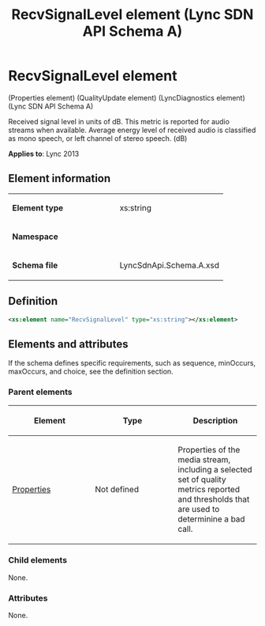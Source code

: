 ﻿---
title: RecvSignalLevel element (Lync SDN API Schema A)
TOCTitle: RecvSignalLevel element
ms:assetid: 38b86ea5-c1ae-2557-90e6-ac090d4b6fe8
ms:mtpsurl: https://msdn.microsoft.com/en-us/library/Dn439255(v=office.15)
ms:contentKeyID: 57260991
ms.date: 07/24/2014
mtps_version: v=office.15
dev_langs:
- xml
---

# RecvSignalLevel element 

(Properties element) (QualityUpdate element) (LyncDiagnostics element) (Lync SDN API Schema A)

Received signal level in units of dB. This metric is reported for audio streams when available. Average energy level of received audio is classified as mono speech, or left channel of stereo speech. (dB)


**Applies to**: Lync 2013

## Element information

<table>
<colgroup>
<col style="width: 50%" />
<col style="width: 50%" />
</colgroup>
<tbody>
<tr class="odd">
<td><p><strong>Element type</strong></p></td>
<td><p>xs:string</p></td>
</tr>
<tr class="even">
<td><p><strong>Namespace</strong></p></td>
<td><p></p></td>
</tr>
<tr class="odd">
<td><p><strong>Schema file</strong></p></td>
<td><p>LyncSdnApi.Schema.A.xsd</p></td>
</tr>
</tbody>
</table>


## Definition

```xml
<xs:element name="RecvSignalLevel" type="xs:string"></xs:element>
```

## Elements and attributes

If the schema defines specific requirements, such as sequence, minOccurs, maxOccurs, and choice, see the definition section.

### Parent elements

<table>
<colgroup>
<col style="width: 33%" />
<col style="width: 33%" />
<col style="width: 33%" />
</colgroup>
<thead>
<tr class="header">
<th><p>Element</p></th>
<th><p>Type</p></th>
<th><p>Description</p></th>
</tr>
</thead>
<tbody>
<tr class="odd">
<td><p><a href="properties-element-qualityupdate-element-sdn-api-schema-a.md">Properties</a></p></td>
<td><p>Not defined</p></td>
<td><p>Properties of the media stream, including a selected set of quality metrics reported and thresholds that are used to determinine a bad call.</p></td>
</tr>
</tbody>
</table>


### Child elements

None.

### Attributes

None.

